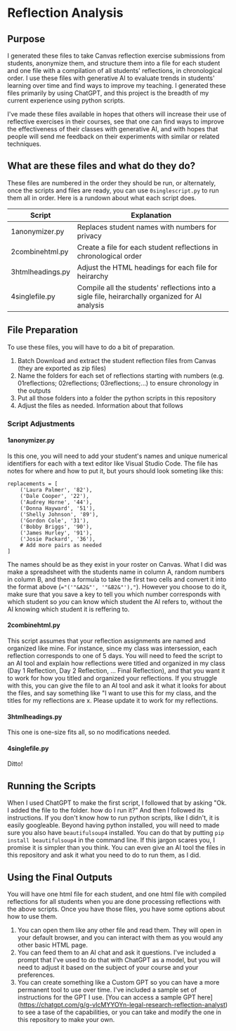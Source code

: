# Reflection Analysis

## Purpose

I generated these files to take Canvas reflection exercise submissions from students, anonymize them, and structure them into a file for each student and one file with a compilation of all students' reflections, in chronological order. I use these files with generative AI to evaluate trends in students' learning over time and find ways to improve my teaching. I generated these files primarily by using ChatGPT, and this project is the breadth of my current experience using python scripts.

I've made these files available in hopes that others will increase their use of reflective exercises in their courses, see that one can find ways to improve the effectiveness of their classes with generative AI, and with hopes that people will send me feedback on their experiments with similar or related techniques.

## What are these files and what do they do?

These files are numbered in the order they should be run, or alternately, once the scripts and files are ready, you can use `0singlescript.py` to run them all in order. Here is a rundown about what each script does.

| Script | Explanation |
| ----------- | ----------- |
| 1anonymizer.py | Replaces student names with numbers for privacy |
| 2combinehtml.py | Create a file for each student reflections in chronological order |
| 3htmlheadings.py | Adjust the HTML headings for each file for heirarchy |
| 4singlefile.py | Compile all the students' reflections into a sigle file, heirarchally organized for AI analysis |


## File Preparation

To use these files, you will have to do a bit of preparation.

1. Batch Download and extract the student reflection files from Canvas (they are exported as zip files)
2. Name the folders for each set of reflections starting with numbers (e.g. 01reflections; 02reflections; 03reflections;...) to ensure chronology in the outputs
3. Put all those folders into a folder the python scripts in this repository
4. Adjust the files as needed. Information about that follows

### Script Adjustments

#### 1anonymizer.py

Is this one, you will need to add your student's names and unique numerical identifiers for each with a text editor like Visual Studio Code. The file has notes for where and how to put it, but yours should look someting like this:

```
replacements = [
    ('Laura Palmer', '82'),
    ('Dale Cooper', '22'),
    ('Audrey Horne', '44'),
    ('Donna Hayward', '51'),
    ('Shelly Johnson', '89'),
    ('Gordon Cole', '31'),
    ('Bobby Briggs', '90'),
    ('James Hurley', '91'),
    ('Josie Packard', '36'),
    # Add more pairs as needed
]
```

The names should be as they exist in your roster on Canvas. What I did was make a spreadsheet with the students name in column A, random numbers in column B, and then a formula to take the first two cells and convert it into the format above (`="('"&A2&"', '"&B2&"'),"`). However you choose to do it, make sure that you save a key to tell you which number corresponds with which student so _you_ can know which student the AI refers to, without the AI knowing which student it is reffering to.

#### 2combinehtml.py

This script assumes that your reflection assignments are named and organized like mine. For instance, since my class was intersession, each reflection corresponds to one of 5 days. You will need to feed the script to an AI tool and explain how reflections were titled and organized in my class (Day 1 Reflection, Day 2 Reflection, ... Final Reflection), and that you want it to work for how you titled and organized your reflections. If you struggle with this, you can give the file to an AI tool and ask it what it looks for about the files, and say something like "I want to use this for my class, and the titles for my reflections are x. Please update it to work for my reflections.

#### 3htmlheadings.py

This one is one-size fits all, so no modifications needed.

#### 4singlefile.py

Ditto!

## Running the Scripts

When I used ChatGPT to make the first script, I followed that by asking "Ok. I added the file to the folder. how do I run it?” And then I followed its instructions. If you don't know how to run python scripts, like I didn't, it is easily googleable. Beyond having python installed, you will need to made sure you also have `beautifulsoup4` installed. You can do that by putting `pip install beautifulsoup4` in the command line. If this jargon scares you, I promise it is simpler than you think. You can even give an AI tool the files in this repository and ask it what you need to do to run them, as I did.

## Using the Final Outputs

You will have one html file for each student, and one html file with compiled reflections for all students when you are done processing reflections with the above scripts. Once you have those files, you have some options about how to use them.

1. You can open them like any other file and read them. They will open in your default browser, and you can interact with them as you would any other basic HTML page.
2. You can feed them to an AI chat and ask it questions. I've included a prompt that I've used to do that with ChatGPT as a model, but you will need to adjust it based on the subject of your course and your preferences.
3. You can create something like a Custom GPT so you can have a more permanent tool to use over time. I've included a sample set of instructions for the GPT I use. [You can access a sample GPT here] (https://chatgpt.com/g/g-vIcMYYOYn-legal-research-reflection-analyst) to see a tase of the capabilities, or you can take and modify the one in this repository to make your own.

